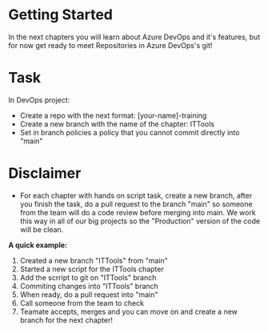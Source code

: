# Getting Started

In the next chapters you will learn about Azure DevOps and it's features, but for now
get ready to meet Repositories in Azure DevOps's git!

# Task
In DevOps project:
- Create a repo with the next format: [your-name]-training
- Create a new branch with the name of the chapter: ITTools
- Set in branch policies a policy that you cannot commit directly into "main"

# Disclaimer
- For each chapter with hands on script task, create a new branch, after you finish the task,
do a pull request to the branch "main" so someone from the team will do a code review before merging into main.
We work this way in all of our big projects so the "Production" version of the code will be clean.

**A quick example:**

1. Created a new branch "ITTools" from "main" 
2. Started a new script for the ITTools chapter
3. Add the scrript to git on "ITTools" branch
4. Commiting changes into "ITTools" branch
5. When ready, do a pull request into "main"
6. Call someone from the team to check
7. Teamate accepts, merges and you can move on and create a new branch for the next chapter!